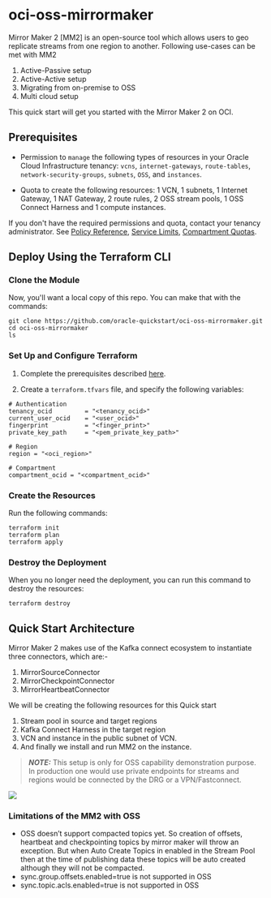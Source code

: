 # oci-oss-mirrormaker

Mirror Maker 2 [MM2] is an open-source tool which allows users to geo replicate streams from one region to another. Following use-cases can be met with MM2

1.	Active-Passive setup
2.	Active-Active setup
3.	Migrating from on-premise to OSS
4.	Multi cloud setup

This quick start will get you started with the Mirror Maker 2 on OCI.


## Prerequisites

- Permission to `manage` the following types of resources in your Oracle Cloud Infrastructure tenancy: `vcns`, `internet-gateways`, `route-tables`, `network-security-groups`, `subnets`, `OSS`, and `instances`.

- Quota to create the following resources: 1 VCN, 1 subnets, 1 Internet Gateway, 1 NAT Gateway, 2 route rules, 2 OSS stream pools, 1 OSS Connect Harness and 1 compute instances.

If you don't have the required permissions and quota, contact your tenancy administrator. See [Policy Reference](https://docs.cloud.oracle.com/en-us/iaas/Content/Identity/Reference/policyreference.htm), [Service Limits](https://docs.cloud.oracle.com/en-us/iaas/Content/General/Concepts/servicelimits.htm), [Compartment Quotas](https://docs.cloud.oracle.com/iaas/Content/General/Concepts/resourcequotas.htm).

## Deploy Using the Terraform CLI

### Clone the Module
Now, you'll want a local copy of this repo. You can make that with the commands:

    git clone https://github.com/oracle-quickstart/oci-oss-mirrormaker.git
    cd oci-oss-mirrormaker
    ls

### Set Up and Configure Terraform

1. Complete the prerequisites described [here](https://github.com/cloud-partners/oci-prerequisites).

2. Create a `terraform.tfvars` file, and specify the following variables:

```
# Authentication
tenancy_ocid         = "<tenancy_ocid>"
current_user_ocid    = "<user_ocid>"
fingerprint          = "<finger_print>"
private_key_path     = "<pem_private_key_path>"

# Region
region = "<oci_region>"

# Compartment
compartment_ocid = "<compartment_ocid>"

````

### Create the Resources
Run the following commands:

    terraform init
    terraform plan
    terraform apply

### Destroy the Deployment
When you no longer need the deployment, you can run this command to destroy the resources:

    terraform destroy

## Quick Start Architecture 

Mirror Maker 2 makes use of the Kafka connect ecosystem to instantiate three connectors, which are:-

1.	MirrorSourceConnector
2.	MirrorCheckpointConnector
3.	MirrorHeartbeatConnector

We will be creating the following resources for this Quick start
1. Stream pool in source and target regions
2. Kafka Connect Harness in the target region
3. VCN and instance in the public subnet of VCN.
4. And finally we install and run MM2 on the instance.

> **_NOTE:_**  This setup is only for OSS capability demonstration purpose. In production one would use private endpoints for streams and regions would be connected by the DRG or a VPN/Fastconnect.

![](./images/mm2.png)

### Limitations of the MM2 with OSS

-	OSS doesn’t support compacted topics yet. So creation of offsets, heartbeat and checkpointing topics by mirror maker will throw an exception. But when Auto Create Topics in enabled in the Stream Pool then at the time of publishing data these topics will be auto created although they will not be compacted.
-	sync.group.offsets.enabled=true is not supported in OSS
-	sync.topic.acls.enabled=true is not supported in OSS


